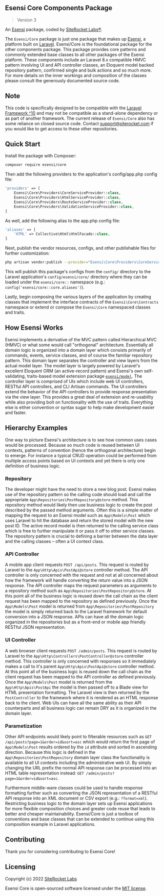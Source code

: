 ## Esensi Core Components Package

> Version 3

An [Esensi](https://github.com/esensi) package, coded by [SiteRocket Labs®](https://www.siterocket.com).

The `Esensi/Core` package is just one package that makes up [Esensi](https://github.com/esensi), a platform built on [Laravel](https://laravel.com). Esensi/Core is the foundational package for the other components package. This package provides core patterns and commonly extended base classes to all other packages of the Esensi platform. These components include an Laravel 8.x compatible HMVC pattern involving UI and API controller classes, an Eloquent model backed repository pattern, confirmed single and bulk actions and so much more. For more details on the inner workings and composition of the classes please consult the generously documented source code.

## Note

This code is specifically designed to be compatible with the [Laravel Framework ^10](https://laravel.com) and may not be compatible as a stand-alone dependency or as part of another framework. The current release of `Esensi/Core` also has some reliance on closed source code. Contact [support@siterocket.com](https://www.siterocket.com/contact) if you would like to get access to these other repositories.

## Quick Start

Install the package with Composer: 

```bash
composer require esensi/core
```

Then add the following providers to the application's config/app.php config file:

```php
'providers' => [
    Esensi\Core\Providers\CoreServiceProvider::class,
    Esensi\Core\Providers\HtmlServiceProvider::class,
    Esensi\Core\Providers\RouteServiceProvider::class,
    Esensi\Core\Providers\ValidationServiceProvider::class,
]
```

As well, add the following alias to the app.php config file:

```php
'aliases' => [
    'HTML' => Collective\Html\HtmlFacade::class,
]
```

Next, publish the vendor resources, configs, and other publishable files for further customization:

```bash
php artisan vendor:publish --provider="Esensi\Core\Providers\CoreServiceProvider"
```

This will publish this package's configs from the `config/` directory to the Laravel application's `config/esensi/core/` directory where they can be loaded under the `esensi/core::` namespace (e.g.: `config('esensi/core::core.aliases')`).

Lastly, begin composing the various layers of the application by creating classes that implement the interface contracts of the `Esensi\Core\Contracts` namespace or extend or compose the `Esensi\Core` namespaced classes and traits.

## How Esensi Works

Esensi implements a derivative of the MVC pattern called Hierarchical MVC (HMVC) or what some would call "orthogonal" architecture. Essentially all domain logic is organized into a domain layer which consists primarily of commands, events, service classes, and of course the familiar repository pattern. This domain layer separates the controller and view layers from the actual model layer. The model layer is largely powered by Laravel's excellent Eloquent ORM (an active-record pattern) and Esensi's own self-validating, traits-based model extension package [`esensi/model`](https://github.com/esensi/model). The controller layer is comprised of UIs which include web UI controllers, RESTful API controllers, and CLI Artisan commands. The UI controllers extend the behavior of the API controllers to provide response presentation via the view layer. This provides a great deal of extension and re-usability while also providing bolt on functionality with the use of traits. Everything else is either convention or syntax sugar to help make development easier and faster.

## Hierarchy Examples

One way to picture Esensi's architecture is to see how common uses cases would be processed. Because so much code is reused between UI contexts, patterns of convention (hence the orthogonal architecture) begin to emerge. For instance a typical CRUD operation could be performed from multiple access points based on UI contexts and yet there is only one definition of business logic.

### Repository

The developer might have the need to store a new blog post. Esensi makes use of the repository pattern so the calling code should load and call the appropriate `App\Repositories\PostRepository@store` method. This repository method would likely then use business logic to create the post described by the passed method arguments. Often this is a simple matter of mapping the request to an Esensi model such as `App\Models\Post` which uses Laravel to hit the database and return the stored model with the new post ID. The active record model is then returned to the calling service class which is free to further manipulate it or pass it off to other service classes. The repository pattern is crucial to defining a barrier between the data layer and the calling classes – often a UI context class.

### API Controller

A mobile app client requests `POST /api/posts`. This request is routed by Laravel to the `App\Http\Apis\PostApi@store` controller method. The API controller is only concerned with the request and not at all concerned about how the framework will handle converting the return value into a JSON response. The API controller maps the request parameters as arguments to a repository method such as `App\Repositories\PostRepository@store`. At this point all of the business logic is reused down the call chain as the client request has been mapped to the repository as defined previously. Once the `App\Models\Post` model is returned from `App\Repositories\PostRepository` the model is simply returned back to the Laravel framework for default conversion into a JSON response. APIs can have all the domain logic organized in the repositories but as a front-end or mobile app friendly RESTful JSON representation.

### UI Controller

A web browser client requests `POST /admin/posts`. This request is routed by Laravel to the `App\Http\Controllers\PostController@store` controller method. This controller is only concerned with responses so it immediately makes a call to it's parent `App\Http\Apis\PostApi@store` controller method. At this point all of the business logic is reused down the call chain as the client request has been mapped to the API controller as defined previously. Once the `App\Models\Post` model is returned from the `App\Http\Apis\PostApi` the model is then passed off to a Blade view for HTML presentation formatting. The Laravel view is then returned by the `PostController` to the framework where it is rendered as an HTML response back to the client. Web UIs can have all the same ability as their API counterparts and all business logic can remain DRY as it is organized in the domain layer.

### Parametization

Other API endpoints would likely point to filterable resources such as `GET /api/posts?page=1&order=id&sort=asc` which would return the first page of `App\Models\Post` results ordered by the `id` attribute and sorted in ascending direction. Because this logic is defined in the `App\Repositories\PostRepository` domain layer class the functionality is available to all UI contexts including the administrative web UI. By simply changing the URL prefix the normal API response can be processed into an HTML table representation instead: `GET /admin/posts?page=1&order=id&sort=asc`.

Furthermore middle-ware classes could be used to handle response formatting further such as converting the JSON representation of a RESTful API response into an XML document or CSV export (e.g.: `?format=xml`). Restricting business logic to the domain layer sets up Esensi applications for more flexible composition choices and greater code reuse that leads to better and cheaper maintainability. Esensi/Core is just a toolbox of conventions and base classes that can be extended to continue using this composition example in Laravel applications.

## Contributing

Thank you for considering contributing to Esensi Core!

## Licensing

Copyright (c) 2022 [SiteRocket Labs](https://www.siterocket.com)

Esensi Core is open-sourced software licensed under the [MIT license](LICENSE.md).
